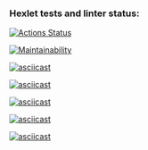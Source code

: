 ### Hexlet tests and linter status:
[![Actions Status](https://github.com/DrStopor/java-project-61/actions/workflows/hexlet-check.yml/badge.svg)](https://github.com/DrStopor/java-project-61/actions)

[![Maintainability](https://api.codeclimate.com/v1/badges/a215746f185c2f4021af/maintainability)](https://codeclimate.com/github/DrStopor/java-project-61/maintainability)

[![asciicast](https://asciinema.org/a/629769.svg)](https://asciinema.org/a/629769)

[![asciicast](https://asciinema.org/a/629786.svg)](https://asciinema.org/a/629786)

[![asciicast](https://asciinema.org/a/630191.svg)](https://asciinema.org/a/630191)

[![asciicast](https://asciinema.org/a/630208.svg)](https://asciinema.org/a/630208)

[![asciicast](https://asciinema.org/a/iVbriLQDsU0tUIuU2EY2cemqN.svg)](https://asciinema.org/a/iVbriLQDsU0tUIuU2EY2cemqN)